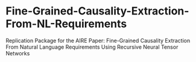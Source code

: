 # Fine-Grained-Causality-Extraction-From-NL-Requirements

Replication Package for the AIRE Paper: Fine-Grained Causality Extraction From Natural Language Requirements Using Recursive Neural Tensor Networks
